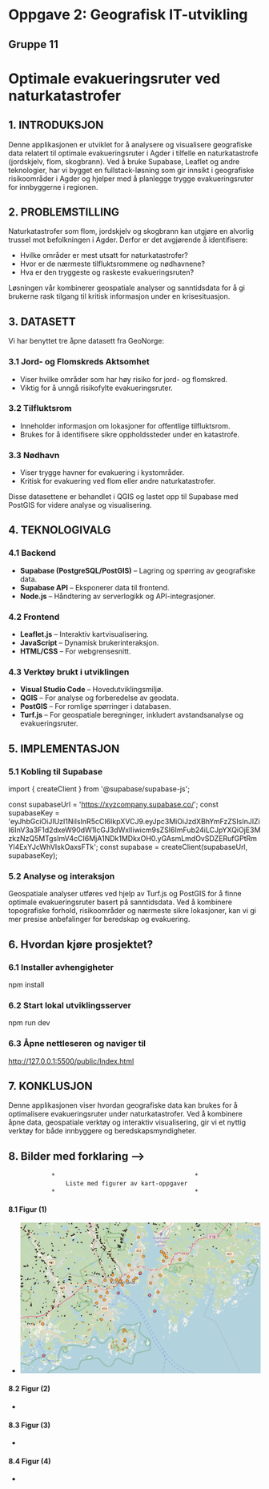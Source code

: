# Oppgave 2: Geografisk IT-utvikling

## Gruppe 11

# Optimale evakueringsruter ved naturkatastrofer

## 1. INTRODUKSJON
Denne applikasjonen er utviklet for å analysere og visualisere geografiske data relatert til optimale evakueringsruter i Agder i tilfelle en naturkatastrofe (jordskjelv, flom, skogbrann). Ved å bruke Supabase, Leaflet og andre teknologier, har vi bygget en fullstack-løsning som gir innsikt i geografiske risikoområder i Agder og hjelper med å planlegge trygge evakueringsruter for innbyggerne i regionen.

## 2. PROBLEMSTILLING
Naturkatastrofer som flom, jordskjelv og skogbrann kan utgjøre en alvorlig trussel mot befolkningen i Agder. Derfor er det avgjørende å identifisere:

- Hvilke områder er mest utsatt for naturkatastrofer?
- Hvor er de nærmeste tilfluktsrommene og nødhavnene?
- Hva er den tryggeste og raskeste evakueringsruten?

Løsningen vår kombinerer geospatiale analyser og sanntidsdata for å gi brukerne rask tilgang til kritisk informasjon under en krisesituasjon.

## 3. DATASETT
Vi har benyttet tre åpne datasett fra GeoNorge:

### 3.1 Jord- og Flomskreds Aktsomhet
- Viser hvilke områder som har høy risiko for jord- og flomskred.
- Viktig for å unngå risikofylte evakueringsruter.

### 3.2 Tilfluktsrom
- Inneholder informasjon om lokasjoner for offentlige tilfluktsrom.
- Brukes for å identifisere sikre oppholdssteder under en katastrofe.

### 3.3 Nødhavn
- Viser trygge havner for evakuering i kystområder.
- Kritisk for evakuering ved flom eller andre naturkatastrofer.

Disse datasettene er behandlet i QGIS og lastet opp til Supabase med PostGIS for videre analyse og visualisering.

## 4. TEKNOLOGIVALG

### 4.1 Backend
- **Supabase (PostgreSQL/PostGIS)** – Lagring og spørring av geografiske data.
- **Supabase API** – Eksponerer data til frontend.
- **Node.js** – Håndtering av serverlogikk og API-integrasjoner.

### 4.2 Frontend
- **Leaflet.js** – Interaktiv kartvisualisering.
- **JavaScript** – Dynamisk brukerinteraksjon.
- **HTML/CSS** – For webgrensesnitt.

### 4.3 Verktøy brukt i utviklingen
- **Visual Studio Code** – Hovedutviklingsmiljø.
- **QGIS** – For analyse og forberedelse av geodata.
- **PostGIS** – For romlige spørringer i databasen.
- **Turf.js** – For geospatiale beregninger, inkludert avstandsanalyse og evakueringsruter.

## 5. IMPLEMENTASJON

### 5.1 Kobling til Supabase
import { createClient } from '@supabase/supabase-js';

const supabaseUrl = 'https://xyzcompany.supabase.co/';
const supabaseKey = 'eyJhbGciOiJIUzI1NiIsInR5cCI6IkpXVCJ9.eyJpc3MiOiJzdXBhYmFzZSIsInJlZiI6InV3a3F1d2dxeW90dW1lcGJ3dWxlIiwicm9sZSI6ImFub24iLCJpYXQiOjE3MzkzNzQ5MTgsImV4cCI6MjA1NDk1MDkxOH0.yGAsmLmdOvSDZERufGPtRmYl4ExYJcWhVIskOaxsFTk';
const supabase = createClient(supabaseUrl, supabaseKey);


### 5.2 Analyse og interaksjon
Geospatiale analyser utføres ved hjelp av Turf.js og PostGIS for å finne optimale evakueringsruter basert på sanntidsdata. Ved å kombinere topografiske forhold, risikoområder og nærmeste sikre lokasjoner, kan vi gi mer presise anbefalinger for beredskap og evakuering.



## 6. Hvordan kjøre prosjektet?

### 6.1 Installer avhengigheter
npm install
### 6.2 Start lokal utviklingsserver
npm run dev

### 6.3 Åpne nettleseren og naviger til
http://127.0.0.1:5500/public/Index.html

## 7. KONKLUSJON
Denne applikasjonen viser hvordan geografiske data kan brukes for å optimalisere evakueringsruter under naturkatastrofer. Ved å kombinere åpne data, geospatiale verktøy og interaktiv visualisering, gir vi et nyttig verktøy for både innbyggere og beredskapsmyndigheter.



## 8. Bilder med forklaring -->

                *                                       *
                    Liste med figurer av kart-oppgaver 
                *                                       *

#### 8.1 Figur (1)
  *  ![lalala](https://github.com/Zakahashi03/GeoAI/blob/main/IMAGES/Skjermbilde%202025-03-04%20kl.%2012.33.44.png)


#### 8.2 Figur (2)
  *


#### 8.3 Figur (3)
  *


#### 8.4 Figur (4)
  *

